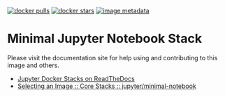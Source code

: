 [![docker pulls](https://img.shields.io/docker/pulls/jupyter/minimal-notebook.svg)](https://hub.docker.com/r/jupyter/minimal-notebook/) [![docker stars](https://img.shields.io/docker/stars/jupyter/minimal-notebook.svg)](https://hub.docker.com/r/jupyter/minimal-notebook/) [![image metadata](https://images.microbadger.com/badges/image/jupyter/minimal-notebook.svg)](https://microbadger.com/images/jupyter/minimal-notebook "jupyter/minimal-notebook image metadata")

# Minimal Jupyter Notebook Stack

Please visit the documentation site for help using and contributing to this image and others.

* [Jupyter Docker Stacks on ReadTheDocs](http://jupyter-docker-stacks.readthedocs.io/en/latest/index.html)
* [Selecting an Image :: Core Stacks :: jupyter/minimal-notebook](http://jupyter-docker-stacks.readthedocs.io/en/latest/using/selecting.html#jupyter-minimal-notebook)
